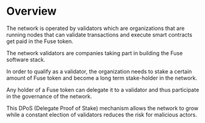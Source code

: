 # Overview

The network is operated by validators which are organizations that are running nodes that can validate transactions and execute smart contracts get paid in the Fuse token.

The network validators are  companies taking part in building the Fuse software stack.

In order to qualify as a validator, the organization needs to stake a certain amount of Fuse token and become a long term stake-holder in the network.

Any holder of a Fuse token can delegate it to a validator and thus participate in the governance of the network.

This DPoS \(Delegate Proof of Stake\) mechanism allows the network to grow while a constant election of validators reduces the risk for malicious actors.

